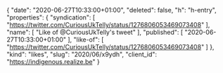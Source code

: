 {
  "date": "2020-06-27T10:33:00+01:00",
  "deleted": false,
  "h": "h-entry",
  "properties": {
    "syndication": [
      "https://twitter.com/CuriousUkTelly/status/1276806053469073408"
    ],
    "name": [
      "Like of @CuriousUkTelly's tweet"
    ],
    "published": [
      "2020-06-27T10:33:00+01:00"
    ],
    "like-of": [
      "https://twitter.com/CuriousUkTelly/status/1276806053469073408"
    ]
  },
  "kind": "likes",
  "slug": "2020/06/x9ydh",
  "client_id": "https://indigenous.realize.be"
}
